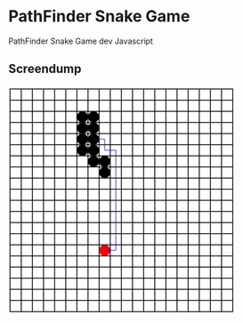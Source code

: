 # PathFinder Snake Game
PathFinder Snake Game dev Javascript

## Screendump

<img src="public/imgs/img1.png">

